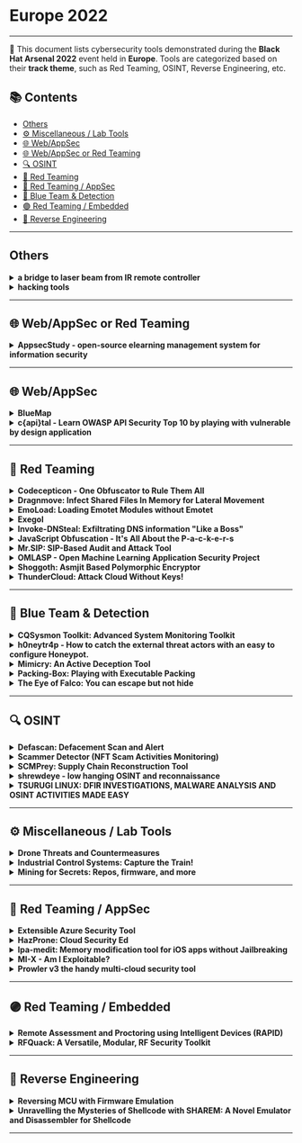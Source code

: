 # Europe 2022
---
📍 This document lists cybersecurity tools demonstrated during the **Black Hat Arsenal 2022** event held in **Europe**.
Tools are categorized based on their **track theme**, such as Red Teaming, OSINT, Reverse Engineering, etc.

## 📚 Contents
- [Others](#others)
- [⚙️ Miscellaneous / Lab Tools](#⚙️-miscellaneous-lab-tools)
- [🌐 Web/AppSec](#🌐-webappsec)
- [🌐 Web/AppSec or Red Teaming](#🌐-webappsec-or-red-teaming)
- [🔍 OSINT](#🔍-osint)
- [🔴 Red Teaming](#🔴-red-teaming)
- [🔴 Red Teaming / AppSec](#🔴-red-teaming-appsec)
- [🔵 Blue Team & Detection](#🔵-blue-team-detection)
- [🟣 Red Teaming / Embedded](#🟣-red-teaming-embedded)
- [🧠 Reverse Engineering](#🧠-reverse-engineering)
---
## Others
<details><summary><strong>a bridge to laser beam from IR remote controller</strong></summary>

![Europe 2022](https://img.shields.io/badge/Europe%202022-blue) ![Category: Others](https://img.shields.io/badge/Category:%20Others-lightgrey) ![michihiro imaoka](https://img.shields.io/badge/michihiro%20imaoka-informational)

🔗 **Link:** Not Available  
📝 **Description:** This summer, Michihiro Imaoka presented IR-BadUSB at the Black Hat USA 2022 Arsenal. This IR-BadUSB allows an attacker to control a BadUSB plugged into a target's PC with an infrared remote control. Since this IR-BadUSB uses a household infrared remote control, the attacker and the IR-BadUSB must be within the infrared range of this remote control. Basically, the target and the attacker must be in the same room. Therefore, various improvements have been made to extend the reach of this IR-BadUSB.
https://github.com/imaoca/irBadUSBbyButton/blob/master/irbadusb.md

This is one such attempt. This is an attempt to extend the limited range of infrared remote control units for home appliances by converting them into laser beams and irradiating them. Let us explain the method. The module that emits the laser beam has a wavelength of 940 nm, the same wavelength as the infrared ray for home appliances.
The transmitted beam from the infrared remote control for home appliances is received by an infrared receiver such as VS1838B. After adding a 38 KHz subcarrier to the received signal, the laser module is driven by a transistor or similar device.
Perhaps if IR-BadUSB is located near a window, it would be possible to control IR-BadUSB from outdoors. Even if the IR-BadUSB is not near a window, it may be possible to control other IR-BadUSBs if the IR laser beam is reflected and diffused by something inside the room. Infrared light is invisible to the human eye, so the target will not notice it. The only way to prevent this might be to close the curtains or lower the blinds.

Operating the IR-BadUSB with an infrared laser beam does not require a PC or other large device, since it is a remote control for home appliances. If you have a remote control for home appliances that you have used to operate IR-BadUSB, you can use that remote control. No separate programming is required.

</details>

<details><summary><strong>hacking tools</strong></summary>

![Europe 2022](https://img.shields.io/badge/Europe%202022-blue) ![Category: Others](https://img.shields.io/badge/Category:%20Others-lightgrey) ![ade saputra](https://img.shields.io/badge/ade%20saputra-informational)

🔗 **Link:** [hacking tools](https://github.com/orgs/openswoole/followers)  
📝 **Description:** 1. COUNTABLE NOUN
A tool is any instrument or a simple piece of equipment that you hold in your hands and use to do a particular kind of work. For example, spades, hammers, and knives are all tools.
I find the best tool for this purpose is a pair of shears.
Synonyms: implement, device, appliance, apparatus More Synonyms of tool
2. See also the machine tool
3. COUNTABLE NOUN

You can refer to anything that you use for a particular purpose as a particular type of tool.
Writing is a good tool for discharging overwhelming feelings.
The computer has become an invaluable teaching tool.
The threat of bankruptcy is a legitimate tool to extract money from them.
Synonyms: means, the agency [old-fashioned], vehicle, medium More Synonyms of tool

</details>

---
## 🌐 Web/AppSec or Red Teaming
<details><summary><strong>AppsecStudy - open-source elearning management system for information security</strong></summary>

![Europe 2022](https://img.shields.io/badge/Europe%202022-blue) ![Category: 🌐 Web/AppSec or Red Teaming](https://img.shields.io/badge/Category:%20🌐%20Web/AppSec%20or%20Red%20Teaming-blue) ![Ivan Iushkevich](https://img.shields.io/badge/Ivan%20Iushkevich-informational)

🔗 **Link:** [AppsecStudy - open-source elearning management system for information security](https://github.com/zzzteph)  
📝 **Description:** AppsecStudy is an open-source platform for seminars, training, and organizing courses for practical information security for developers and IT specialists. This tool has all the built-in basic requirements needed for organizing normal and productive training.

</details>

---
## 🌐 Web/AppSec
<details><summary><strong>BlueMap</strong></summary>

![Europe 2022](https://img.shields.io/badge/Europe%202022-blue) ![Category: 🌐 Web/AppSec](https://img.shields.io/badge/Category:%20🌐%20Web/AppSec-blue) ![Maor Tal](https://img.shields.io/badge/Maor%20Tal-informational)

🔗 **Link:** Not Available  
📝 **Description:** None

</details>

<details><summary><strong>c{api}tal - Learn OWASP API Security Top 10 by playing with vulnerable by design application</strong></summary>

![Europe 2022](https://img.shields.io/badge/Europe%202022-blue) ![Category: 🌐 Web/AppSec](https://img.shields.io/badge/Category:%20🌐%20Web/AppSec-blue) ![Lior Kaplan](https://img.shields.io/badge/Lior%20Kaplan-informational) ![Ravid Mazon](https://img.shields.io/badge/Ravid%20Mazon-informational)

🔗 **Link:** Not Available  
📝 **Description:** APIs are a critical part of modern mobile, SaaS, and web applications and can be found in customer-facing, partner-facing, and internal applications.

By nature, APIs expose application logic and sensitive data, potentially leading to data breaches, account takeovers, and much more.

Because of this, APIs have increasingly become a target for attackers. Without secure APIs, organizations would face many security risks and rapid innovation would be impossible.

It is extremely important to be aware of the OWASP API top 10 risks and enforce proper API security mitigations for your APIs. Therefore, we developed c{api}tal - an Open Source API training and learning platform by Checkmarx.

c{api}tal is a built-to-be-vulnerable API application based on the OWASP top 10 API vulnerabilities. Use c{api}tal to learn, train and exploit API Security vulnerabilities within your own API Security CTF.

In DefCon30, 2022, we first introduced c{api}tal to the world by conducting an API security CTF event to allow users to learn about the API security top 10 risks and exploit them in an isolated, vulnerable platform. Now we're open sourcing it.

In this session, you will learn about:
- The OWASP API top 10 risks
- c{api}tal overview
- Demo of exploiting one of the OWASP API top 10 risks
- How to mitigate API risks to keep your APIs safe

</details>

---
## 🔴 Red Teaming
<details><summary><strong>Codecepticon - One Obfuscator to Rule Them All</strong></summary>

![Europe 2022](https://img.shields.io/badge/Europe%202022-blue) ![Category: 🔴 Red Teaming](https://img.shields.io/badge/Category:%20🔴%20Red%20Teaming-red) ![Pavel Tsakalidis](https://img.shields.io/badge/Pavel%20Tsakalidis-informational)

🔗 **Link:** Not Available  
📝 **Description:** Codecepticon is an obfuscator that works with C#, PowerShell, and VBA (macros), and has been battle-tested for the last 1.5yr against modern ERD and AV technologies with great success. It supports a variety of obfuscation techniques such as renaming classes, and functions, rewriting strings and the tool's command line arguments, and even generating "English sounding" variable names using Markov chains. Instead of targeting compiled executables/assemblies, it focuses on the source code and utilizes Roslyn for C#, PS Automation for PowerShell, and ANTLR for VBA, in order to achieve the best possible result.

</details>

<details><summary><strong>Dragnmove: Infect Shared Files In Memory for Lateral Movement</strong></summary>

![Europe 2022](https://img.shields.io/badge/Europe%202022-blue) ![Category: 🔴 Red Teaming](https://img.shields.io/badge/Category:%20🔴%20Red%20Teaming-red) ![Baris Akkaya](https://img.shields.io/badge/Baris%20Akkaya-informational)

🔗 **Link:** Not Available  
📝 **Description:** People share files with each other every day using different applications like email clients, chat applications, browsers, etc. These channels are commonly used for lateral movement usually in the context of internal phishing. Dragnmove tool provides a different approach to abuse file sharing in order to move laterally in the target environment. Dragnmove can be used to inject payloads into the files that are being sent without touching the files in the file system.

The tool works on Windows targets and can be executed as Beacon Object File (BOF) or Reflective DLL in order to work with various C2 servers. Dragnmove injects itself into the target processes that the attacker chooses and waits for the user to drag a file into this process or attach a file to it.

When a compromised user starts the sharing process, Dragnmove can modify files in memory to inject the attacker's payload into the shared files by hooking the Windows mechanisms used by actions like "drag and drop" or "attach file". This method provides a better opportunity for the attackers to get their payloads executed in the lateral targets because the files sent will be relevant to the targets' contexts. Since the context and sender are relevant, it is more possible that the target sees this file as trustable and opens it. Dragnmove can also be used in environments where the targets are working in different locations or in isolated networks (like working from home) so the usual lateral movement methods cannot be utilized.

</details>

<details><summary><strong>EmoLoad: Loading Emotet Modules without Emotet</strong></summary>

![Europe 2022](https://img.shields.io/badge/Europe%202022-blue) ![Category: 🔴 Red Teaming](https://img.shields.io/badge/Category:%20🔴%20Red%20Teaming-red) ![Oleg Boyarchuk](https://img.shields.io/badge/Oleg%20Boyarchuk-informational) ![Stefano Ortolani](https://img.shields.io/badge/Stefano%20Ortolani-informational)

🔗 **Link:** Not Available  
📝 **Description:** None

</details>

<details><summary><strong>Exegol</strong></summary>

![Europe 2022](https://img.shields.io/badge/Europe%202022-blue) ![Category: 🔴 Red Teaming](https://img.shields.io/badge/Category:%20🔴%20Red%20Teaming-red) ![Charlie Bromberg](https://img.shields.io/badge/Charlie%20Bromberg-informational) ![Mathieu Calemard du Gardin](https://img.shields.io/badge/Mathieu%20Calemard%20du%20Gardin-informational)

🔗 **Link:** Not Available  
📝 **Description:** Exegol is a free and open-source pentesting environment made for professionals. It allows pentesters to conduct their engagements in a fast, effective, secure and flexible way. Exegol is a set of pre-configured and finely tuned docker images that can be used with a user-friendly Python wrapper to deploy dedicated and disposable environments in seconds.

</details>

<details><summary><strong>Invoke-DNSteal: Exfiltrating DNS information "Like a Boss"</strong></summary>

![Europe 2022](https://img.shields.io/badge/Europe%202022-blue) ![Category: 🔴 Red Teaming](https://img.shields.io/badge/Category:%20🔴%20Red%20Teaming-red) ![Joel Gámez](https://img.shields.io/badge/Joel%20Gámez-informational)

🔗 **Link:** Not Available  
📝 **Description:** None

</details>

<details><summary><strong>JavaScript Obfuscation - It's All About the P-a-c-k-e-r-s</strong></summary>

![Europe 2022](https://img.shields.io/badge/Europe%202022-blue) ![Category: 🔴 Red Teaming](https://img.shields.io/badge/Category:%20🔴%20Red%20Teaming-red) ![Or Katz](https://img.shields.io/badge/Or%20Katz-informational)

🔗 **Link:** [JavaScript Obfuscation - It's All About the P-a-c-k-e-r-s](https://github.com/rmusser01/Infosec_Reference/blob/master/Draft/Web.md)  
📝 **Description:** The usage of JavaScript obfuscation techniques have become prevalent in today's threats, from phishing pages, to Magecart, and supply chain injection to JavaScript malware droppers all use JavaScript obfuscation techniques on some level.

The usage of JavaScript obfuscation enables evasion from detection engines and poses a challenge to security professionals, as it hinders them from getting quick answers on the functionality of the examined source code.

Deobfuscation can be technically challenging (sometimes), risky (if you don't know what you are doing), and time consuming (if you are lazy, as I am). Yet, the need to find and analyze high scaled massive attacks using JavaScript obfuscation is a task I'm faced with on a daily basis.

In this arsenal showcase I will present a lazy, performance cost effective approach, focusing on the detection of JavaScript packer templates. Once combined with threat intelligence heuristics, this approach can predict the maliciousness level of JavaScript with high probability of accuracy.

In addition, the showcase will include insights based on detections of the tool that were collected from the threat landscape, including some of the challenges associated with benign websites using obfuscation.

The showcase will also suggest techniques showing how the tool obfuscation detection can also be combined with other threat intelligence signals and heuristics, that can lead to better classification of detect obfuscated code as being malicious.

</details>

<details><summary><strong>Mr.SIP: SIP-Based Audit and Attack Tool</strong></summary>

![Europe 2022](https://img.shields.io/badge/Europe%202022-blue) ![Category: 🔴 Red Teaming](https://img.shields.io/badge/Category:%20🔴%20Red%20Teaming-red) ![Ismail Melih Tas](https://img.shields.io/badge/Ismail%20Melih%20Tas-informational) ![Neslisah Topcu](https://img.shields.io/badge/Neslisah%20Topcu-informational)

🔗 **Link:** Not Available  
📝 **Description:** Mr.SIP Pro is a comprehensive attack-oriented VoIP product developed to simulate VoIP-based attacks and audit VoIP networks and applications from a security perspective. Originally it was developed to be used in academic work to support developing novel SIP-based attacks and then as an idea to convert it to a fully functional SIP-based penetration testing tool. So far Mr.SIP resulted in several academic research papers and journal articles and won first prizes in various cyber security competitions. Mr.SIP can also be used as a SIP client simulator and SIP traffic generator.

Mr.SIP Pro detects SIP components and existing users on the network, intercepts, filters, and manages call information, reports known vulnerabilities and exploits, develops various TDoS attacks, and cracks user passwords. It has many innovative and competitive features such as high-performance multi-threading, IP spoofing, intelligent SIP message generation, self-hiding, and interception capabilities. Mr.SIP also has a customizable scenario development framework for stateful attacks.

In the current state, the public version of Mr.SIP contains 3 modules; SIP-NES (network scanner), SIP-ENUM (enumerator), and SIP-DAS (DoS attack simulator). The Pro version includes 19 modules in 4 categories; Information Gathering, Vulnerability Scanning, Offensive, and Utility modules as listed below.

Information Gathering Modules: SIP-NES (network scanner), SIP-ENUM (SIP enumerator), SIP-SNIFF (SIP traffic sniffer), SIP-EAVES (call eavesdropper)

Vulnerability Scanning Modules: SIP-VSCAN (vulnerability & exploit scanner), Auto-Deep (automated scanner)

Offensive Modules: SIP-DAS (DoS attack simulator), SIP-MITM (man in the middle attacker), SIP-ASP (attack scenario player), SIP-CRACK (digest authentication cracker), SIP-SIM (signaling manipulator), SIP-FUZZ (protocol fuzzer), RTP-EAVES (media sniffer), RTP-MIM (media manipulator), RTP-Robo (robocall/SPIT attacker), RTP-DTMF (DTMF stealer)
Utility Modules: IP Spoofing Engine, Message Generator, GUI

</details>

<details><summary><strong>OMLASP - Open Machine Learning Application Security Project</strong></summary>

![Europe 2022](https://img.shields.io/badge/Europe%202022-blue) ![Category: 🔴 Red Teaming](https://img.shields.io/badge/Category:%20🔴%20Red%20Teaming-red) ![Francisco Jose Ramirez Vicente](https://img.shields.io/badge/Francisco%20Jose%20Ramirez%20Vicente-informational) ![Pablo Gonzalez Perez](https://img.shields.io/badge/Pablo%20Gonzalez%20Perez-informational)

🔗 **Link:** Not Available  
📝 **Description:** Generally, when deploying applications that use Machine Learning or Deep Learning algorithms, only security audits check for common vulnerabilities. However, these algorithms are also exposed to other vulnerabilities or weaknesses that attackers could exploit. A framework, called OMLASP - Open Machine Learning Application Security Project, is being developed to gather a list of attack and mitigation techniques for these algorithms. This Framework aims to become a standard for auditing Machine Learning algorithms and has been divided into the following two sections:

• Security: the attack surface and attack scenarios will be defined and the capabilities and goals of the attackers. The different attack and defense techniques will be described in-depth to define a methodology to perform an audit of these algorithms.

• Biases: the reasons, types, and solutions will be explained in detail to define a methodology to minimize them. This part is still under development.

</details>

<details><summary><strong>Shoggoth: Asmjit Based Polymorphic Encryptor</strong></summary>

![Europe 2022](https://img.shields.io/badge/Europe%202022-blue) ![Category: 🔴 Red Teaming](https://img.shields.io/badge/Category:%20🔴%20Red%20Teaming-red) ![Furkan Goksel](https://img.shields.io/badge/Furkan%20Goksel-informational)

🔗 **Link:** [Shoggoth: Asmjit Based Polymorphic Encryptor](https://github.com/frkngksl)  
📝 **Description:** From past to present, signature-based detection has been one of the first and most basic methods used to detect malicious files. Even today, every file written to the file system is first scanned using the signatures found in the database of security products. Therefore, when creating variants of a tool or a technique, one of the most used methods to prevent them from being captured by a single signature is Polymorphism.

While polymorphism was used for this purpose, it was embedded in the virus variant as an engine, especially in self-propagating viruses. Nowadays, polymorphism occurs in the obfuscation of a binary or a shellcode. New variants of these codes, which are produced with polymorphic encoders such as Shikata Ga Nai (SGN), make them difficult to detect with a general and single YARA rule. Shoggoth is yet another polymorphic encoder written using asmjit library.

For each encoding period of a binary, Shoggoth generates different encryption routines with different garbage instructions. After obtaining the encrypted form of the payload, the tool merges it with its decryptor stub which again contains different garbage instructions. Shoggoth uses asmjit library for assembling the process of randomly generated encryption and garbage instructions.

</details>

<details><summary><strong>ThunderCloud: Attack Cloud Without Keys!</strong></summary>

![Europe 2022](https://img.shields.io/badge/Europe%202022-blue) ![Category: 🔴 Red Teaming](https://img.shields.io/badge/Category:%20🔴%20Red%20Teaming-red) ![Shivankar Shivankar](https://img.shields.io/badge/Shivankar%20Shivankar-informational)

🔗 **Link:** [ThunderCloud: Attack Cloud Without Keys!](https://github.com/Rnalter/ThunderCloud)  
📝 **Description:** "You can't audit a cloud environment without access keys!!".

Well. That's not completely true.

There is a good number of tools that help security teams find cloud misconfiguration issues. They work inside-out way where you give read-only access tokens to the tool and the tool gives you misconfigurations.

There's no single tool that helps Red Teamers and Bug Hunters find cloud misconfiguration issues the outside-in way.

This outside-in approach can find issues like:

1. S3 directory listing due to misconfigured Cloudfront settings
2. Amazon Cognito misconfiguration to generate AWS temporary credentials
3. Public snapshots
4. Generate Account takeover Phishing links for AWS SSO
5. Leaked Keys permission enumeration
6. IAM role privilege escalation
a) From leaked keys
b) Lambda Function

This exploitation framework also helps teams within organizations to do red teaming activities or run it across the accounts to learn more about misconfigurations from AWS and how badly they can be exploited.

ThunderCloud version 2 will now support GCP and Azure exploitation. Additionally will be releasing an open source "CLOUD OFFENSIVE" gitbook along with the same

</details>

---
## 🔵 Blue Team & Detection
<details><summary><strong>CQSysmon Toolkit: Advanced System Monitoring Toolkit</strong></summary>

![Europe 2022](https://img.shields.io/badge/Europe%202022-blue) ![Category: 🔵 Blue Team & Detection](https://img.shields.io/badge/Category:%20🔵%20Blue%20Team%20&%20Detection-cyan) ![Paula Januszkiewicz](https://img.shields.io/badge/Paula%20Januszkiewicz-informational) ![Mike Jankowski-Lorek](https://img.shields.io/badge/Mike%20Jankowski-Lorek-informational)

🔗 **Link:** Not Available  
📝 **Description:** Our toolkit has proven to be useful in the 25000 computers environment. It relies on a free Sysmon deployment and its goal is to boost information delivered by the original tool. CQSysmon Toolkit allows you to extract information about what processes have been running in the operating system, get their hashes and submit them into Virus Total for the forensic information about the malware cases. It also allows to extract information into spreadsheet about what types of network connections have been made: what is the destination IP address, which process was responsible for it and who is the owner of IP. The toolkit also allows to extract information about the current system configuration and compare it with the other servers and much more that allows to become familiar of what is going on in your operating system. There is a special bonus tool in a toolkit that allows to bypass some parts of the Sysmon with another tool that allows to spot that situation so that everything stays in control. CQSysmon Toolkit allows you to established detailed monitoring of the situation on your servers and it is a great complement to the existing forensic tools in your organization.

</details>

<details><summary><strong>h0neytr4p - How to catch the external threat actors with an easy to configure Honeypot.</strong></summary>

![Europe 2022](https://img.shields.io/badge/Europe%202022-blue) ![Category: 🔵 Blue Team & Detection](https://img.shields.io/badge/Category:%20🔵%20Blue%20Team%20&%20Detection-cyan) ![Subhash Popuri](https://img.shields.io/badge/Subhash%20Popuri-informational)

🔗 **Link:** [h0neytr4p - How to catch the external threat actors with an easy to configure Honeypot.](https://github.com/BSidesSG/2021)  
📝 **Description:** Working for large clients, we realised that large enterprises don't have any mechanism to trap external threat actors primarily exploiting web vulnerabilities. They are still reliant on threat intel firms to block potential attacker IPs. Sure, there are honeypots but it's really hard and time taking to configure. The turnaround time for SOC teams to configure a honeypot for a recently disclosed vulnerability is very high, discouraging the use of the same. We aim to fix this by introducing a template based honeypot. Honeytrap is stateless, it understands patterns and it can be configured to catch complicated 0day or 1day vulnerability exploitation attempts within minutes. It empowers and encourages blue teams to put an active honeytrap network around the network which can be used to capture Indicators of compromise that can be used to block at the perimeter firewall. h0neytr4p comes in a light weight single binary deployment mode, takes either one or multiple templates as input and has csv output mode which can be easily piped onto custom tools. Currently, it supports HTTP and HTTPS only but the plan is to make it a unified platform that supports SSH, RDP or any other protocols spanning multiple scenarios.

</details>

<details><summary><strong>Mimicry: An Active Deception Tool</strong></summary>

![Europe 2022](https://img.shields.io/badge/Europe%202022-blue) ![Category: 🔵 Blue Team & Detection](https://img.shields.io/badge/Category:%20🔵%20Blue%20Team%20&%20Detection-cyan) ![chaoxin wan](https://img.shields.io/badge/chaoxin%20wan-informational)

🔗 **Link:** Not Available  
📝 **Description:** In incident response scenarios, intercepting attacks or quarantining backdoors is a common response technique. The adversarial active defense will immediately make the attacker perceive that the intrusion behavior is exposed, and the attacker may try to use defense evasion to avoid subsequent detection. These defense evasion may even result in later attacks going undetected. If we mislead or deceive the attacker into the honeypot, we can better consume the attacker's time cost and gain more response time.

We invented a series of toolkits to deceive attackers during the "kill-chain" . For Example:

Exploitation:
1. We return success and mislead the attacker into the honeypot for brute-force attacks.
2. We will simulate the execution of web attack payloads to achieve the purpose of disguising the existence of vulnerabilities in the system.

Command & Control:
1. For the Webshell scenario, we will replace the Webshell with a proxy and transfer the Webshell to the honeypot. When the attacker accesses Webshell, the proxy will forward his request to the honeypot.
2. For the reverse shell, we will inject the shell process and forward the attacker's operation to the shell process in the honeypot.
3. For the backdoor, we will dump the process's memory, resources, etc., and migrate it to the honeypot to continue execution.

</details>

<details><summary><strong>Packing-Box: Playing with Executable Packing</strong></summary>

![Europe 2022](https://img.shields.io/badge/Europe%202022-blue) ![Category: 🔵 Blue Team & Detection](https://img.shields.io/badge/Category:%20🔵%20Blue%20Team%20&%20Detection-cyan) ![Alexandre D'Hondt](https://img.shields.io/badge/Alexandre%20D'Hondt-informational) ![Charles-Henry Bertrand Van Ouytsel](https://img.shields.io/badge/Charles-Henry%20Bertrand%20Van%20Ouytsel-informational) ![Axel Legay](https://img.shields.io/badge/Axel%20Legay-informational)

🔗 **Link:** [Packing-Box: Playing with Executable Packing](https://github.com/packing-box/docker-packing-box/blob/main/CITATIONS.bib)  
📝 **Description:** This Docker image is an experimental toolkit gathering detectors, packers, tools and machine learning mechanics for making datasets of packed executables and training machine learning models for the static detection of packing. It aims to support PE, ELF and Mach-O executables and to study the best static features that can be used in learning-based static detectors.

</details>

<details><summary><strong>The Eye of Falco: You can escape but not hide</strong></summary>

![Europe 2022](https://img.shields.io/badge/Europe%202022-blue) ![Category: 🔵 Blue Team & Detection](https://img.shields.io/badge/Category:%20🔵%20Blue%20Team%20&%20Detection-cyan) ![Stefano Chierici](https://img.shields.io/badge/Stefano%20Chierici-informational) ![Lorenzo Susini](https://img.shields.io/badge/Lorenzo%20Susini-informational)

🔗 **Link:** Not Available  
📝 **Description:** Container technologies rely on features like namespaces, cgroups, SecComp filters, and capabilities to isolate different services running on the same host. However, SPOILER ALERT: container isolation isn't bulletproof. Similar to other security environments, isolation is followed by red-teamer questions such as, "How can I de-isolate from this?"

Capabilities provide a way to isolate containers, splitting the power of the root user into multiple units. However, having lots of capabilities introduces complexity and a consequent increase of excessively misconfigured permissions and container escape exploits, as we have seen in recently discovered CVEs.

Falco is a CNCF open source container security tool designed to detect anomalous activity in your local machine, containers, and Kubernetes clusters. It taps into Linux kernel system calls and Kubernetes Audit logs to generate an event stream of all system activity. Thanks to its powerful and flexible rules language, Falco will generate security events when it finds malicious behaviors as defined by a customizable set of Falco rules.

The recent Falco update introduced the feature to keep track of all the syscalls that may modify a thread's capabilities, modifying its state accordingly, allowing Falco to monitor capabilities assigned to processes and threads. This new feature allows users to create detection over those malicious misconfigurations and automatically respond by implementing actions to address the issue

In this talk, we explain how you can use Falco to detect and monitor container escaping techniques based on capabilities. We walk through show real-world scenarios based on recent CVEs to show where Falco can help in detection and automatically respond to those behaviors

</details>

---
## 🔍 OSINT
<details><summary><strong>Defascan: Defacement Scan and Alert</strong></summary>

![Europe 2022](https://img.shields.io/badge/Europe%202022-blue) ![Category: 🔍 OSINT](https://img.shields.io/badge/Category:%20🔍%20OSINT-lightgrey) ![Ayush Shrestha](https://img.shields.io/badge/Ayush%20Shrestha-informational)

🔗 **Link:** Not Available  
📝 **Description:** Web server defacement is also a major problem especially for government sites. Therefore, this project intends to develop a web server defacement detection tool named DefaScan. This tool, DefaScan will detect a defaced website and notify about it.

</details>

<details><summary><strong>Scammer Detector (NFT Scam Activities Monitoring)</strong></summary>

![Europe 2022](https://img.shields.io/badge/Europe%202022-blue) ![Category: 🔍 OSINT](https://img.shields.io/badge/Category:%20🔍%20OSINT-lightgrey) ![Seyfullah KILIÇ](https://img.shields.io/badge/Seyfullah%20KILIÇ-informational) ![Besim ALTINOK](https://img.shields.io/badge/Besim%20ALTINOK-informational)

🔗 **Link:** Not Available  
📝 **Description:** We protect NFT users and the community from spam, scam and phishing attacks. In this context, we provide this with 4 main modules. (SpamEye, SpamPolice, ScamNotify, and BroExt)

</details>

<details><summary><strong>SCMPrey: Supply Chain Reconstruction Tool</strong></summary>

![Europe 2022](https://img.shields.io/badge/Europe%202022-blue) ![Category: 🔍 OSINT](https://img.shields.io/badge/Category:%20🔍%20OSINT-lightgrey) ![Moshe Zioni](https://img.shields.io/badge/Moshe%20Zioni-informational)

🔗 **Link:** Not Available  
📝 **Description:** Introducing SCMPrey, a threat intelligence tool to be used by either red or blue teams that would like to reconstruct and map-out repositories supply chain infrastructure, CI/CD system, build environment, packaged dependencies etc.

By consuming code repositories, looking for indicators of usage and propagation within the code base and the SCM system that holds the data, enacting post-processing and contextual reconstruction of the data in order to form a thorough reconstruction of the supply chain infrastracture components, configuration and automations in place.

With this knowledge - ethical hackers will be able to spot attack surface and home on designated attack targets of interest, spot weak points and low-hanging fruit; on the other - blue team will be able to spot the same weaknesses to enable them to form a solid threat model and hardening needs to fortify said infrastructure and implementations.

</details>

<details><summary><strong>shrewdeye - low hanging OSINT and reconnaissance</strong></summary>

![Europe 2022](https://img.shields.io/badge/Europe%202022-blue) ![Category: 🔍 OSINT](https://img.shields.io/badge/Category:%20🔍%20OSINT-lightgrey) ![Ivan Iushkevich](https://img.shields.io/badge/Ivan%20Iushkevich-informational)

🔗 **Link:** [shrewdeye - low hanging OSINT and reconnaissance](https://github.com/zzzteph)  
📝 **Description:** The vulnerability searching process requires a lot of time. If you want to cover all the perimeter in an appropriate amount of time and get valuables, automation of routines is one of the cornerstones, that will help you to focus on more complex things.
shrewdeye - opensource web platform for continuous reconnaissance. It allows you to combine other tools in chain to automate your perimeter workflow reconnaissance. It comes with built-in modules for famous tools like amass, assetfinder, subfinder, gau, nmap and others.

</details>

<details><summary><strong>TSURUGI LINUX: DFIR INVESTIGATIONS, MALWARE ANALYSIS AND OSINT ACTIVITIES MADE EASY</strong></summary>

![Europe 2022](https://img.shields.io/badge/Europe%202022-blue) ![Category: 🔍 OSINT](https://img.shields.io/badge/Category:%20🔍%20OSINT-lightgrey) ![Giovanni Rattaro](https://img.shields.io/badge/Giovanni%20Rattaro-informational) ![Marco Giorgi](https://img.shields.io/badge/Marco%20Giorgi-informational)

🔗 **Link:** Not Available  
📝 **Description:** Any DFIR analyst knows that every day in many companies, it doesn't matter the size, it's not easy to perform forensics investigations often due to a lack of internal information (like mastery of all IT architecture, having the logs or the right one...) and ready to use DFIR tools.

As DFIR professionals we have faced these problems many times and so we decided last year to create something that can help those who will need the right tool at the "wrong time" (during a security incident).

And the answer is the Tsurugi Linux project that, of course, can be used also for educational purposes.
After more than a year since the last release, a Tsurugi Linux special BLACKHAT EDITION with this major release will be shared with the participants before the public release.

</details>

---
## ⚙️ Miscellaneous / Lab Tools
<details><summary><strong>Drone Threats and Countermeasures</strong></summary>

![Europe 2022](https://img.shields.io/badge/Europe%202022-blue) ![Category: ⚙️ Miscellaneous / Lab Tools](https://img.shields.io/badge/Category:%20⚙️%20Miscellaneous%20/%20Lab%20Tools-gray) ![Stephen Scott](https://img.shields.io/badge/Stephen%20Scott-informational) ![Steve Wright](https://img.shields.io/badge/Steve%20Wright-informational)

🔗 **Link:** Not Available  
📝 **Description:** None

</details>

<details><summary><strong>Industrial Control Systems: Capture the Train!</strong></summary>

![Europe 2022](https://img.shields.io/badge/Europe%202022-blue) ![Category: ⚙️ Miscellaneous / Lab Tools](https://img.shields.io/badge/Category:%20⚙️%20Miscellaneous%20/%20Lab%20Tools-gray) ![Arnaud Soullié](https://img.shields.io/badge/Arnaud%20Soullié-informational) ![Dhruv Sharan](https://img.shields.io/badge/Dhruv%20Sharan-informational)

🔗 **Link:** Not Available  
📝 **Description:** None

</details>

<details><summary><strong>Mining for Secrets: Repos, firmware, and more</strong></summary>

![Europe 2022](https://img.shields.io/badge/Europe%202022-blue) ![Category: ⚙️ Miscellaneous / Lab Tools](https://img.shields.io/badge/Category:%20⚙️%20Miscellaneous%20/%20Lab%20Tools-gray) ![Anthony Paimany](https://img.shields.io/badge/Anthony%20Paimany-informational)

🔗 **Link:** Not Available  
📝 **Description:** None

</details>

---
## 🔴 Red Teaming / AppSec
<details><summary><strong>Extensible Azure Security Tool</strong></summary>

![Europe 2022](https://img.shields.io/badge/Europe%202022-blue) ![Category: 🔴 Red Teaming / AppSec](https://img.shields.io/badge/Category:%20🔴%20Red%20Teaming%20/%20AppSec-red) ![joosua santasalo](https://img.shields.io/badge/joosua%20santasalo-informational)

🔗 **Link:** [Extensible Azure Security Tool](https://github.com/jsa2)  
📝 **Description:** Extensible Azure Security Tool (Later referred to as E.A.S.T) is a tool for assessing Azure and to some extent Azure AD security controls. The primary use case of EAST is Security data collection for evaluation in Azure Assessments. This information (JSON content) can then be used in various reporting tools, which we use to further correlate and investigate the data.

</details>

<details><summary><strong>HazProne: Cloud Security Ed</strong></summary>

![Europe 2022](https://img.shields.io/badge/Europe%202022-blue) ![Category: 🔴 Red Teaming / AppSec](https://img.shields.io/badge/Category:%20🔴%20Red%20Teaming%20/%20AppSec-red) ![Staford Titus S](https://img.shields.io/badge/Staford%20Titus%20S-informational)

🔗 **Link:** Not Available  
📝 **Description:** HazProne is a Cloud Pentesting Framework that emulates close to Real-World Scenarios by deploying Vulnerable-By-Demand AWS resources enabling you to pentest Vulnerabilities within, and hence, gain a better understanding of what could go wrong and why!!

</details>

<details><summary><strong>Ipa-medit: Memory modification tool for iOS apps without Jailbreaking</strong></summary>

![Europe 2022](https://img.shields.io/badge/Europe%202022-blue) ![Category: 🔴 Red Teaming / AppSec](https://img.shields.io/badge/Category:%20🔴%20Red%20Teaming%20/%20AppSec-red) ![Taichi Kotake](https://img.shields.io/badge/Taichi%20Kotake-informational)

🔗 **Link:** Not Available  
📝 **Description:** Ipa-medit is a memory search and patch tool for resigned ipa without jailbreaking. It supports iOS apps running on iPhone and Apple Silicon Mac. It was created for mobile game security testing. Many mobile games have jailbreak detection, but ipa-medit does not require jailbreaking, so memory modification can be done without bypassing the jailbreak detection.

Memory modification is the easiest way to cheat in games, it is one of the items to be checked in the security test. There are also cheat tools that can be used casually like GameGem and iGameGuardian. However, there were no tools available for un-jailbroken device and CUI, Apple Silicon Mac. So I made it as a security testing tool.

I presented a memory modification tool ipa-medit which I presented at Black Hat USA 2021 Arsenal. At that time, it could only target iOS apps running on iPhone, but now it supports iOS apps running on the Apple Silicon Mac. The Apple Silicon Mac was recently released and allows you to run iOS apps on macOS. For memory modification, I'll explain how the implementation and mechanisms are different for iOS apps running on iPhone or Apple Silicon Mac.

GitHub: https://github.com/aktsk/ipa-medit

</details>

<details><summary><strong>MI-X - Am I Exploitable?</strong></summary>

![Europe 2022](https://img.shields.io/badge/Europe%202022-blue) ![Category: 🔴 Red Teaming / AppSec](https://img.shields.io/badge/Category:%20🔴%20Red%20Teaming%20/%20AppSec-red) ![Ofri Ouzan](https://img.shields.io/badge/Ofri%20Ouzan-informational) ![Yotam Perkal](https://img.shields.io/badge/Yotam%20Perkal-informational)

🔗 **Link:** Not Available  
📝 **Description:** None

</details>

<details><summary><strong>Prowler v3 the handy multi-cloud security tool</strong></summary>

![Europe 2022](https://img.shields.io/badge/Europe%202022-blue) ![Category: 🔴 Red Teaming / AppSec](https://img.shields.io/badge/Category:%20🔴%20Red%20Teaming%20/%20AppSec-red) ![Pepe Fagoaga](https://img.shields.io/badge/Pepe%20Fagoaga-informational) ![Nacho Rivera](https://img.shields.io/badge/Nacho%20Rivera-informational)

🔗 **Link:** Not Available  
📝 **Description:** None

</details>

---
## 🟣 Red Teaming / Embedded
<details><summary><strong>Remote Assessment and Proctoring using Intelligent Devices (RAPID)</strong></summary>

![Europe 2022](https://img.shields.io/badge/Europe%202022-blue) ![Category: 🟣 Red Teaming / Embedded](https://img.shields.io/badge/Category:%20🟣%20Red%20Teaming%20/%20Embedded-purple) ![Weihan Goh](https://img.shields.io/badge/Weihan%20Goh-informational) ![Kin Ping Tse](https://img.shields.io/badge/Kin%20Ping%20Tse-informational) ![Jasmin Yi Yap](https://img.shields.io/badge/Jasmin%20Yi%20Yap-informational) ![Jubilian Hong Yi Ho](https://img.shields.io/badge/Jubilian%20Hong%20Yi%20Ho-informational) ![Daniel Zhonghao Tan](https://img.shields.io/badge/Daniel%20Zhonghao%20Tan-informational) ![Muhamed Fauzi Bin Abbas](https://img.shields.io/badge/Muhamed%20Fauzi%20Bin%20Abbas-informational) ![Arthur Wee Yeong Loo](https://img.shields.io/badge/Arthur%20Wee%20Yeong%20Loo-informational)

🔗 **Link:** Not Available  
📝 **Description:** Many educational institutions have adopted online proctoring as a mean to conduct and ensure academic integrity during online assessments, spurred by the pandemic. Most of such remote assessment solutions are closed-source, and requires the installation of various libraries or dependencies; this introduces potential risk for students who would not be able to scrutinize, or have a say as to what is installed on their computers. Being closed source, such solutions can also be slow to react to mala fide actions to tamper and bypass measures put in place to deter cheating. In fact, one only needs to perform cursory searches online to find various ways to defeat some well-known closed-source remote assessment solutions.

To tackle the issue at hand, we introduce a proof of concept, open-source system for remote proctoring that does not require prior installation of any software or libraries. It leverages the Raspberry Pi Zero hardware that is programmed to inject fileless scripts into a Windows system to monitor surface level and internal activities during remote assessments. To deter mala fide attempts to tamper with our solution, we incorporate techniques typically used by malware and C2 infrastructure in the development of our solution, with the ultimate goal of using such techniques for good. Hence at the end of each proctoring session, our solution leaves no trace of its presence or any residue within the proctored environment.

Being a proof-of-concept, we envision extending our solution to support other popular operating systems, as well as capture and analyze more data with greater efficiency.

</details>

<details><summary><strong>RFQuack: A Versatile, Modular, RF Security Toolkit</strong></summary>

![Europe 2022](https://img.shields.io/badge/Europe%202022-blue) ![Category: 🟣 Red Teaming / Embedded](https://img.shields.io/badge/Category:%20🟣%20Red%20Teaming%20/%20Embedded-purple) ![Federico Maggi](https://img.shields.io/badge/Federico%20Maggi-informational)

🔗 **Link:** [RFQuack: A Versatile, Modular, RF Security Toolkit](https://github.com/rfquack/RFQuack/blob/master/pyproject.toml)  
📝 **Description:** Software-defined radios (SDRs) are indispensable for signal reconnaissance and physical-layer dissection, but despite we have advanced tools like Universal Radio Hacker, SDR-based approaches require substantial effort. Contrarily, RF dongles such as the popular Yard Stick One are easy to use and guarantee a deterministic physical-layer implementation. However, they're not very flexible, as each dongle is a static hardware system with a monolithic firmware. We present RFquack, an open-source tool and library firmware that combines the flexibility of a software-based approach with the determinism and performance of embedded RF frontends. RFquack is based on a multi-radio hardware system with swappable RF frontends, and a firmware that exposes a uniform, hardware-agnostic API. RFquack focuses on a structured firmware architecture that allows high- and low-level interaction with the RF frontends. It facilitates the development of host-side scripts and firmware plug-ins, to implement efficient data-processing pipelines or interactive protocols, thanks to the multi-radio support. RFquack has an IPython shell and 9 firmware modules for: spectrum scanning, automatic carrier detection and bitrate estimation, headless operation with remote management, in-flight packet filtering and manipulation, MouseJack, and RollJam (as examples). We used RFquack in high-schools to teach digital RF protocols, to setup RF hacking contests, and to analyze industrial-grade devices and key fobs, on which we found and reported 11 vulnerabilities in their RF protocols.

</details>

---
## 🧠 Reverse Engineering
<details><summary><strong>Reversing MCU with Firmware Emulation</strong></summary>

![Europe 2022](https://img.shields.io/badge/Europe%202022-blue) ![Category: 🧠 Reverse Engineering](https://img.shields.io/badge/Category:%20🧠%20Reverse%20Engineering-orange) ![KAI JERN LAU](https://img.shields.io/badge/KAI%20JERN%20LAU-informational) ![MuChen Su](https://img.shields.io/badge/MuChen%20Su-informational) ![Zheng Yu](https://img.shields.io/badge/Zheng%20Yu-informational) ![Anh Quynh NGUYEN](https://img.shields.io/badge/Anh%20Quynh%20NGUYEN-informational)

🔗 **Link:** Not Available  
📝 **Description:** A microcontroller unit (MCU) is a small computer on a single metal-oxide-semiconductor (MOS) integrated circuit (IC) chip. It is widely used in various types of devices, appliances, automobiles, and many more. Recently MCU security has been raised as a major concern among users and operators, as MCU vulnerabilities can be catastrophic. For this reason, it is important to audit MCU code for security issues. Unfortunately, due to the limited resources on MCU, the on-device test for MCU is not feasible. Besides, there are no emulation solutions able to provide a full instrumentation analysis platform for MCU firmware.

On the other hand, the tight coupling between MCU and hardware peripherals makes it difficult to build an MCU firmware emulator. This greatly hinders the application of dynamic analysis tools in firmware analysis, such as fuzzing.

This talk discusses how we emulated MCU emulation without real peripheral hardware. This requires to model peripheral's registers and interrupts, and implements their internal logic based on the official peripheral documentation and hardware abstraction layer (HAL). We can now emulate widely used MCU chips from top MCU vendors such as STM, Atmel, NXP, and so on. Each of them includes a diverse set of peripherals, including UART, I2C, SPI, ADC, Ethernet, SD Card, Timer, etc.

Upon our emulation, we built several analysis tools for various firmware formats, such as ELF, Binary, and Intel Hex, which are widely used in MCU libraries (RTOS, Arduino, Protocol Stack, etc). We are able to perform advanced tasks, such as:

- Instrument and hijack MCU's activities (e.g, reads and writes to peripherals).
- Save and restore current peripheral/execution states (e.g. register and interrupts).
- Supports multi-threaded firmware, such as RTOS.
- Hijack the interrupts from peripherals, so users can control the scheduling policy of multi-threaded firmware.

To demonstrate the power of our work, we will have live demos to show some exciting cases:

- Emulate MCU with external devices via SPI. UART and I2C
- Fuzz MCU firmware to find 0days with a customized AFL fuzzer.
- Password brute forcing for MCU firmware
- To solve some MCU challenges on CTFs

New code and demo will be released after the talk.

</details>

<details><summary><strong>Unravelling the Mysteries of Shellcode with SHAREM: A Novel Emulator and Disassembler for Shellcode</strong></summary>

![Europe 2022](https://img.shields.io/badge/Europe%202022-blue) ![Category: 🧠 Reverse Engineering](https://img.shields.io/badge/Category:%20🧠%20Reverse%20Engineering-orange) ![Bramwell Brizendine](https://img.shields.io/badge/Bramwell%20Brizendine-informational) ![Jake Hince](https://img.shields.io/badge/Jake%20Hince-informational) ![Shelby VandenHoek](https://img.shields.io/badge/Shelby%20VandenHoek-informational)

🔗 **Link:** Not Available  
📝 **Description:** None

</details>

---